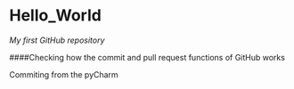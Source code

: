 # Hello_World
_My first GitHub repository_

####Checking how the commit and pull request functions of GitHub works

Commiting from the pyCharm
